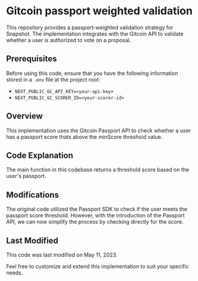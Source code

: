 # Gitcoin passport weighted validation

This repository provides a passport-weighted validation strategy for Snapshot. The implementation integrates with the Gitcoin API to validate whether a user is authorized to vote on a proposal.

## Prerequisites

Before using this code, ensure that you have the following information stored in a `.env` file at the project root:

- `NEXT_PUBLIC_GC_API_KEY=<your-api-key>`
- `NEXT_PUBLIC_GC_SCORER_ID=<your-scorer-id>`

## Overview

This implementation uses the Gitcoin Passport API to check whether a user has a passport score thats above the minScore threshold value.

## Code Explanation

The main function in this codebase returns a threshold score based on the user's passport.

## Modifications

The original code utilized the Passport SDK to check if the user meets the passport score threshold. However, with the introduction of the Passport API, we can now simplify the process by checking directly for the score.

## Last Modified

This code was last modified on May 11, 2023.

Feel free to customize and extend this implementation to suit your specific needs.



